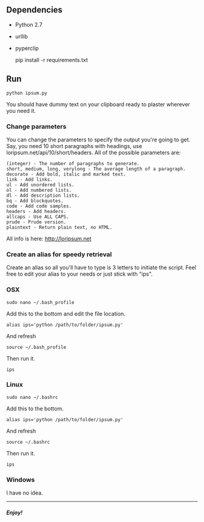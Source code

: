 ## Dependencies

* Python 2.7
* urllib
* pyperclip

    pip install -r requirements.txt

## Run

    python ipsum.py

You should have dummy text on your clipboard ready to plaster wherever you need it.

### Change parameters

You can change the parameters to specify the output you're going to get. Say, you need 10 short paragraphs with headings, use loripsum.net/api/10/short/headers. All of the possible parameters are:

    (integer) - The number of paragraphs to generate.
    short, medium, long, verylong - The average length of a paragraph.
    decorate - Add bold, italic and marked text.
    link - Add links.
    ul - Add unordered lists.
    ol - Add numbered lists.
    dl - Add description lists.
    bq - Add blockquotes.
    code - Add code samples.
    headers - Add headers.
    allcaps - Use ALL CAPS.
    prude - Prude version.
    plaintext - Return plain text, no HTML.

All info is here: http://loripsum.net

### Create an alias for speedy retrieval

Create an alias so all you'll have to type is 3 letters to initiate the script. Feel free to edit your alias to your needs or just stick with "ips".

### OSX

```
sudo nano ~/.bash_profile
```
Add this to the bottom and edit the file location.
```
alias ips='python /path/to/folder/ipsum.py'
```
And refresh
```
source ~/.bash_profile
```
Then run it.
```
ips
```

### Linux

```
sudo nano ~/.bashrc
```
Add this to the bottom.
```
alias ips='python /path/to/folder/ipsum.py'
```
And refresh
```
source ~/.bashrc
```
Then run it.
```
ips
```

### Windows

I have no idea.

---

##### Enjoy!
